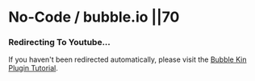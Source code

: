 # No-Code / bubble.io ||70

### Redirecting To Youtube...

<script>window.open('https://www.youtube.com/watch?v=JrQ6MGQaiv4', "_blank") || window.location.replace('https://www.youtube.com/watch?v=JrQ6MGQaiv4');</script>

If you haven't been redirected automatically, please visit the [Bubble Kin Plugin Tutorial](https://www.youtube.com/watch?v=JrQ6MGQaiv4).
